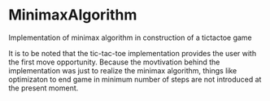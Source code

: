 # MinimaxAlgorithm
Implementation of minimax algorithm in construction of a tictactoe game

It is to be noted that the tic-tac-toe implementation provides the user with the first move opportunity. 
Because the movtivation behind the implementation was just to realize the minimax algorithm, things like optimizaton to end game in minimum number of steps are not introduced at the present moment.
